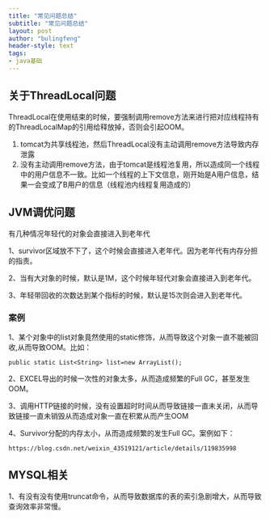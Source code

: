 ```yaml
---
title: "常见问题总结"
subtitle: "常见问题总结"
layout: post
author: "bulingfeng"
header-style: text
tags:
- java基础
---
```


## 关于ThreadLocal问题

ThreadLocal在使用结束的时候，要强制调用remove方法来进行把对应线程持有的ThreadLocalMap的引用给释放掉，否则会引起OOM。

1. tomcat为共享线程池，然后ThreadLocal没有主动调用remove方法导致内存泄露
2. 没有主动调用remove方法，由于tomcat是线程池复用，所以造成同一个线程中的用户信息不一致。比如一个线程的上下文信息，刚开始是A用户信息，结果一会变成了B用户的信息（线程池内线程复用造成的）

## JVM调优问题

有几种情况年轻代的对象会直接进入到老年代

1、survivor区域放不下了，这个时候会直接进入老年代。因为老年代有内存分担的指责。

2、当有大对象的时候，默认是1M，这个时候年轻代对象会直接进入到老年代。

3、年轻带回收的次数达到某个指标的时候，默认是15次则会进入到老年代。

### 案例

1、某个对象中的list对象竟然使用的static修饰，从而导致这个对象一直不能被回收,从而导致OOM。比如：

`public static List<String> list=new ArrayList();`

2、EXCEL导出的时候一次性的对象太多，从而造成频繁的Full GC，甚至发生OOM。

3、调用HTTP链接的时候，没有设置超时时间从而导致链接一直未关闭，从而导致链接一直未销毁从而造成对象一直在积累从而产生OOM

4、Survivor分配的内存太小，从而造成频繁的发生Full GC。案例如下：

```
https://blog.csdn.net/weixin_43519121/article/details/119835998
```

## MYSQL相关

1、有没有没有使用truncat命令，从而导致数据库的表的索引急剧增大，从而导致查询效率非常慢。
